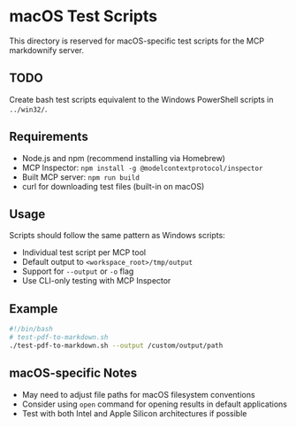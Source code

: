 # macOS Test Scripts

This directory is reserved for macOS-specific test scripts for the MCP markdownify server.

## TODO

Create bash test scripts equivalent to the Windows PowerShell scripts in `../win32/`.

## Requirements

- Node.js and npm (recommend installing via Homebrew)
- MCP Inspector: `npm install -g @modelcontextprotocol/inspector`
- Built MCP server: `npm run build`
- curl for downloading test files (built-in on macOS)

## Usage

Scripts should follow the same pattern as Windows scripts:
- Individual test script per MCP tool
- Default output to `<workspace_root>/tmp/output`
- Support for `--output` or `-o` flag
- Use CLI-only testing with MCP Inspector

## Example

```bash
#!/bin/bash
# test-pdf-to-markdown.sh
./test-pdf-to-markdown.sh --output /custom/output/path
```

## macOS-specific Notes

- May need to adjust file paths for macOS filesystem conventions
- Consider using `open` command for opening results in default applications
- Test with both Intel and Apple Silicon architectures if possible